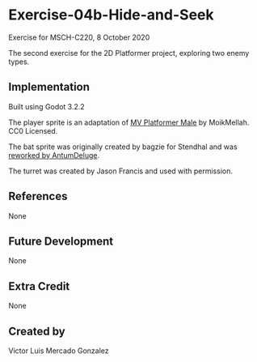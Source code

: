 # Exercise-04b-Hide-and-Seek
Exercise for MSCH-C220, 8 October 2020

The second exercise for the 2D Platformer project, exploring two enemy types.

## Implementation
Built using Godot 3.2.2

The player sprite is an adaptation of [MV Platformer Male](https://opengameart.org/content/mv-platformer-male-32x64) by MoikMellah. CC0 Licensed.

The bat sprite was originally created by bagzie for Stendhal and was [reworked by AntumDeluge](https://opengameart.org/content/bat-rework). 

The turret was created by Jason Francis and used with permission.

## References
None

## Future Development
None

## Extra Credit
None

## Created by 
Victor Luis Mercado Gonzalez
```
